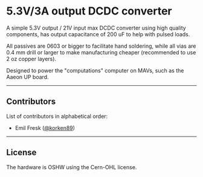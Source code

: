 # 5.3V/3A output DCDC converter

A simple 5.3V output / 21V input max DCDC converter using high quality components,
has output capacitance of 200 uF to help with pulsed loads.

All passives are 0603 or bigger to facilitate hand soldering, while all vias are
0.4 mm drill or larger to make manufacturing cheaper (recommended to use 2 oz
copper layers).

Designed to power the "computations" computer on MAVs, such as the Aaeon UP board.

---

## Contributors

List of contributors in alphabetical order:

* Emil Fresk ([@korken89](https://github.com/korken89))

---

## License

The hardware is OSHW using the Cern-OHL license.
